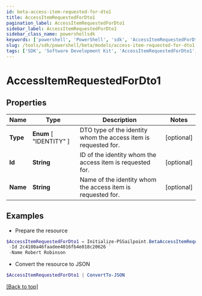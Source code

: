 ```yaml
---
id: beta-access-item-requested-for-dto1
title: AccessItemRequestedForDto1
pagination_label: AccessItemRequestedForDto1
sidebar_label: AccessItemRequestedForDto1
sidebar_class_name: powershellsdk
keywords: ['powershell', 'PowerShell', 'sdk', 'AccessItemRequestedForDto1', 'BetaAccessItemRequestedForDto1'] 
slug: /tools/sdk/powershell/beta/models/access-item-requested-for-dto1
tags: ['SDK', 'Software Development Kit', 'AccessItemRequestedForDto1', 'BetaAccessItemRequestedForDto1']
---
```



# AccessItemRequestedForDto1

## Properties

Name | Type | Description | Notes
------------ | ------------- | ------------- | -------------
**Type** |  **Enum** [  "IDENTITY" ] | DTO type of the identity whom the access item is requested for. | [optional] 
**Id** | **String** | ID of the identity whom the access item is requested for. | [optional] 
**Name** | **String** | Name of the identity whom the access item is requested for. | [optional] 

## Examples

- Prepare the resource
```powershell
$AccessItemRequestedForDto1 = Initialize-PSSailpoint.BetaAccessItemRequestedForDto1  -Type IDENTITY `
 -Id 2c4180a46faadee4016fb4e018c20626 `
 -Name Robert Robinson
```

- Convert the resource to JSON
```powershell
$AccessItemRequestedForDto1 | ConvertTo-JSON
```


[[Back to top]](#) 

